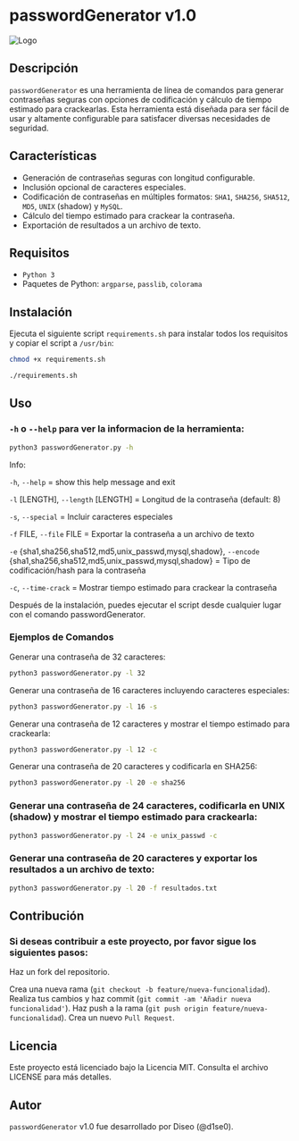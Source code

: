 # passwordGenerator v1.0

![Logo](https://via.placeholder.com/728x90.png?text=passwordGenerator+Logo)

## Descripción

`passwordGenerator` es una herramienta de línea de comandos para generar contraseñas seguras con opciones de codificación y cálculo de tiempo estimado para crackearlas. Esta herramienta está diseñada para ser fácil de usar y altamente configurable para satisfacer diversas necesidades de seguridad.

## Características

- Generación de contraseñas seguras con longitud configurable.
- Inclusión opcional de caracteres especiales.
- Codificación de contraseñas en múltiples formatos: `SHA1`, `SHA256`, `SHA512`, `MD5`, `UNIX` (shadow) y `MySQL`.
- Cálculo del tiempo estimado para crackear la contraseña.
- Exportación de resultados a un archivo de texto.

## Requisitos

- `Python 3`
- Paquetes de Python: `argparse`, `passlib`, `colorama`

## Instalación

Ejecuta el siguiente script `requirements.sh` para instalar todos los requisitos y copiar el script a `/usr/bin`:

```bash
chmod +x requirements.sh
```

```bash
./requirements.sh
```

## Uso

### `-h` o `--help` para ver la informacion de la herramienta:

```bash
python3 passwordGenerator.py -h
```

Info:

`-h`, `--help` = show this help message and exit

`-l` [LENGTH], `--length` [LENGTH] = Longitud de la contraseña (default: 8)

`-s`, `--special` = Incluir caracteres especiales

`-f` FILE, `--file` FILE = Exportar la contraseña a un archivo de texto

`-e` {sha1,sha256,sha512,md5,unix_passwd,mysql,shadow}, `--encode` {sha1,sha256,sha512,md5,unix_passwd,mysql,shadow} = Tipo de codificación/hash para la contraseña

`-c`, `--time-crack` = Mostrar tiempo estimado para crackear la contraseña

Después de la instalación, puedes ejecutar el script desde cualquier lugar con el comando passwordGenerator.

### Ejemplos de Comandos

Generar una contraseña de 32 caracteres:

```bash
python3 passwordGenerator.py -l 32
```

Generar una contraseña de 16 caracteres incluyendo caracteres especiales:

```bash
python3 passwordGenerator.py -l 16 -s
```

Generar una contraseña de 12 caracteres y mostrar el tiempo estimado para crackearla:

```bash
python3 passwordGenerator.py -l 12 -c
```

Generar una contraseña de 20 caracteres y codificarla en SHA256:

```bash
python3 passwordGenerator.py -l 20 -e sha256
```

### Generar una contraseña de 24 caracteres, codificarla en UNIX (shadow) y mostrar el tiempo estimado para crackearla:

```bash
python3 passwordGenerator.py -l 24 -e unix_passwd -c
```

### Generar una contraseña de 20 caracteres y exportar los resultados a un archivo de texto:

```bash
python3 passwordGenerator.py -l 20 -f resultados.txt
```

## Contribución

### Si deseas contribuir a este proyecto, por favor sigue los siguientes pasos:

Haz un fork del repositorio.

Crea una nueva rama (`git checkout -b feature/nueva-funcionalidad`).
Realiza tus cambios y haz commit (`git commit -am 'Añadir nueva funcionalidad'`).
Haz push a la rama (`git push origin feature/nueva-funcionalidad`).
Crea un nuevo `Pull Request`.

## Licencia

Este proyecto está licenciado bajo la Licencia MIT. Consulta el archivo LICENSE para más detalles.

## Autor

`passwordGenerator` v1.0 fue desarrollado por Diseo (@d1se0).
